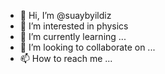 - 👋 Hi, I’m @suaybyildiz
- 👀 I’m interested in physics
- 🌱 I’m currently learning ...
- 💞️ I’m looking to collaborate on ...
- 📫 How to reach me ...

<!---
suaybyildiz/suaybyildiz is a ✨ special ✨ repository because its `README.md` (this file) appears on your GitHub profile.
You can click the Preview link to take a look at your changes.
--->
